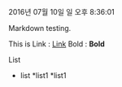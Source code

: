 
2016년 07월 10일 일 오후  8:36:01

Markdown testing. 

This is Link : [Link](http://softroom.naver.com)
Bold : **Bold**

List
* list
  *list1
  *list1

